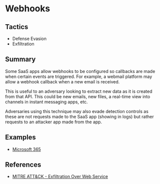 # Webhooks

## Tactics
* Defense Evasion
* Exfiltration

## Summary
Some SaaS apps allow webhooks to be configured so callbacks are made when certain events are triggered. For example, a webmail platform may allow a webhook callback when a new email is received.         

This is useful to an adversary looking to extract new data as it is created from that API. This could be new emails, new files, a real-time view into channels in instant messaging apps, etc.

Adversaries using this technique may also evade detection controls as these are not requests made to the SaaS app (showing in logs) but rather requests to an attacker app made from the app.

## Examples
* [Microsoft 365](examples/microsoft_365.md)

## References
* [MITRE ATT&CK - Exfiltration Over Web Service](https://attack.mitre.org/techniques/T1567/)
